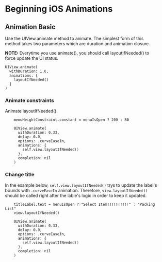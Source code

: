 #  Beginning iOS Animations

## Animation Basic
Use the UIView.animate method to animate. The simplest form of this method takes two parameters which are duration and animation closure.

**NOTE:** Everytime you use animate(), you should call layoutIfNeeded() to force update the UI status.

```
UIView.animate(
  withDuration: 1.0,
  animations: {
  	layoutIfNeeded()
  }
)
```

### Animate constraints
Animate layoutIfNeeded().

```
    menuHeightConstraint.constant = menuIsOpen ? 200 : 80
    
    UIView.animate(
      withDuration: 0.33,
      delay: 0.0,
      options: .curveEaseIn,
      animations: {
        self.view.layoutIfNeeded()
      },
      completion: nil
    )
```

### Change title
In the example below, `self.view.layoutIfNeeded()` trys to update the label's bounds with `.curveEaseIn` animation. Therefore, `view.layoutIfNeeded()` should be called right after the lable's logic in order to keep it updated.

```
    titleLabel.text = menuIsOpen ? "Select Item!!!!!!!!!!" : "Packing List"
    view.layoutIfNeeded()
    
    UIView.animate(
      withDuration: 0.33,
      delay: 0.0,
      options: .curveEaseIn,
      animations: {
        self.view.layoutIfNeeded()
      },
      completion: nil
    )
```
